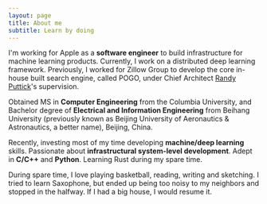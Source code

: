 ```yaml
---
layout: page
title: About me
subtitle: Learn by doing
---
```


<span class="fa fa-briefcase about-icon"></span>
I'm working for Apple as a **software engineer** to build infrastructure for machine learning products. Currently, I work on a distributed deep learning framework. Previously, I worked for Zillow Group to develop the core in-house built search engine, called POGO, under Chief Architect [Randy Puttick](https://www.linkedin.com/in/randy-puttick-b00aa0/)'s supervision.

<span class="fa fa-graduation-cap about-icon"></span>
Obtained MS in **Computer Engineering** from the Columbia University, and Bachelor degree of **Electrical and Information Engineering** from Beihang
University (previously known as Beijing University of Aeronautics & Astronautics, a better name), Beijing, China.

<span class="fa fa-code about-icon"></span>
Recently, investing most of my time developing **machine/deep learning** skills. Passionate about **infrastructural system-level development**. Adept in **C/C++** and **Python**. Learning Rust during my spare time.

<span class="fa fa-heart about-icon"></span>
During spare time, I love playing basketball, reading, writing and sketching. I tried to learn Saxophone, but ended up being too noisy to my neighbors and stopped in the halfway. If I had a big house, I would resume it.
